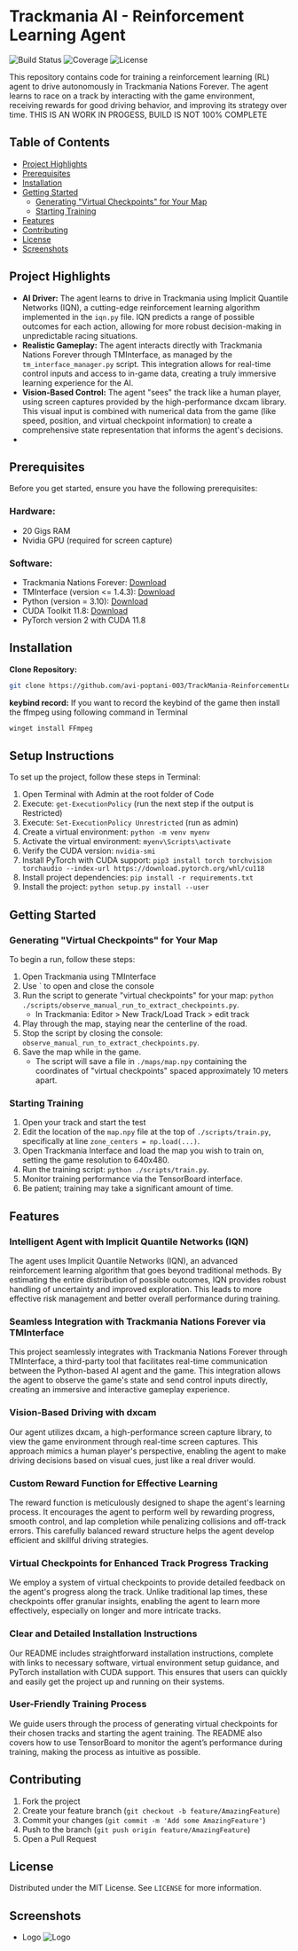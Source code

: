 # Trackmania AI - Reinforcement Learning Agent

![Build Status](https://img.shields.io/badge/build-passing-brightgreen)
![Coverage](https://img.shields.io/badge/coverage-100%25-brightgreen)
![License](https://img.shields.io/badge/license-MIT-blue.svg)

This repository contains code for training a reinforcement learning (RL) agent to drive autonomously in Trackmania Nations Forever. The agent learns to race on a track by interacting with the game environment, receiving rewards for good driving behavior, and improving its strategy over time.
THIS IS AN WORK IN PROGESS, BUILD IS NOT 100% COMPLETE

## Table of Contents

- [Project Highlights](#project-highlights)
- [Prerequisites](#prerequisites)
- [Installation](#installation)
- [Getting Started](#getting-started)
  - [Generating "Virtual Checkpoints" for Your Map](#generating-virtual-checkpoints-for-your-map)
  - [Starting Training](#starting-training)
- [Features](#features)
- [Contributing](#contributing)
- [License](#license)
- [Screenshots](#screenshots)

## Project Highlights

* **AI Driver:** The agent learns to drive in Trackmania using Implicit Quantile Networks (IQN), a cutting-edge reinforcement learning algorithm implemented in the `iqn.py` file. IQN predicts a range of possible outcomes for each action, allowing for more robust decision-making in unpredictable racing situations. 
* **Realistic Gameplay:** The agent interacts directly with Trackmania Nations Forever through TMInterface, as managed by the `tm_interface_manager.py` script. This integration allows for real-time control inputs and access to in-game data, creating a truly immersive learning experience for the AI.
* **Vision-Based Control:** The agent "sees" the track like a human player, using screen captures provided by the high-performance dxcam library. This visual input is combined with numerical data from the game (like speed, position, and virtual checkpoint information) to create a comprehensive state representation that informs the agent's decisions.
* 
## Prerequisites

Before you get started, ensure you have the following prerequisites:

### Hardware:

* 20 Gigs RAM
* Nvidia GPU (required for screen capture)

### Software:

* Trackmania Nations Forever: [Download](https://nadeo-download.cdn.ubi.com/trackmaniaforever/tmnationsforever_setup.exe)
* TMInterface (version <= 1.4.3): [Download](https://donadigo.com/files/TMInterface/TMInterface_1.4.3_Setup.exe)
* Python (version = 3.10): [Download](https://www.python.org/downloads/release/python-3100/)
* CUDA Toolkit 11.8: [Download](https://developer.nvidia.com/cuda-11-8-0-download-archive?target_os=Windows&target_arch=x86_64&target_version=11&target_type=exe_local)
* PyTorch version 2 with CUDA 11.8

## Installation

**Clone Repository:**
```bash
git clone https://github.com/avi-poptani-003/TrackMania-ReinforcementLearning.git
```
**keybind record:**
If you want to record the keybind of the game then install the ffmpeg using following command in Terminal
```bash
winget install FFmpeg
```
## Setup Instructions

To set up the project, follow these steps in Terminal:

1. Open Terminal with Admin at the root folder of Code
2. Execute: `get-ExecutionPolicy` (run the next step if the output is Restricted)
3. Execute: `Set-ExecutionPolicy Unrestricted` (run as admin)
4. Create a virtual environment: `python -m venv myenv`
5. Activate the virtual environment: `myenv\Scripts\activate`
6. Verify the CUDA version: `nvidia-smi`
7. Install PyTorch with CUDA support: `pip3 install torch torchvision torchaudio --index-url https://download.pytorch.org/whl/cu118`
8. Install project dependencies: `pip install -r requirements.txt`
9. Install the project: `python setup.py install --user`

## Getting Started

### Generating "Virtual Checkpoints" for Your Map

To begin a run, follow these steps:

1. Open Trackmania using TMInterface
2. Use ` to open and close the console
3. Run the script to generate "virtual checkpoints" for your map: `python ./scripts/observe_manual_run_to_extract_checkpoints.py`.
    - In Trackmania: Editor > New Track/Load Track > edit track
4. Play through the map, staying near the centerline of the road.
5. Stop the script by closing the console: `observe_manual_run_to_extract_checkpoints.py`.
6. Save the map while in the game.
    - The script will save a file in `./maps/map.npy` containing the coordinates of "virtual checkpoints" spaced approximately 10 meters apart.

### Starting Training

1. Open your track and start the test
2. Edit the location of the `map.npy` file at the top of `./scripts/train.py`, specifically at line `zone_centers = np.load(...)`.
3. Open Trackmania Interface and load the map you wish to train on, setting the game resolution to 640x480.
4. Run the training script: `python ./scripts/train.py`.
5. Monitor training performance via the TensorBoard interface.
6. Be patient; training may take a significant amount of time.

## Features

### Intelligent Agent with Implicit Quantile Networks (IQN)
The agent uses Implicit Quantile Networks (IQN), an advanced reinforcement learning algorithm that goes beyond traditional methods. By estimating the entire distribution of possible outcomes, IQN provides robust handling of uncertainty and improved exploration. This leads to more effective risk management and better overall performance during training.

### Seamless Integration with Trackmania Nations Forever via TMInterface
This project seamlessly integrates with Trackmania Nations Forever through TMInterface, a third-party tool that facilitates real-time communication between the Python-based AI agent and the game. This integration allows the agent to observe the game's state and send control inputs directly, creating an immersive and interactive gameplay experience.

### Vision-Based Driving with dxcam
Our agent utilizes dxcam, a high-performance screen capture library, to view the game environment through real-time screen captures. This approach mimics a human player's perspective, enabling the agent to make driving decisions based on visual cues, just like a real driver would.

### Custom Reward Function for Effective Learning
The reward function is meticulously designed to shape the agent's learning process. It encourages the agent to perform well by rewarding progress, smooth control, and lap completion while penalizing collisions and off-track errors. This carefully balanced reward structure helps the agent develop efficient and skillful driving strategies.

### Virtual Checkpoints for Enhanced Track Progress Tracking
We employ a system of virtual checkpoints to provide detailed feedback on the agent's progress along the track. Unlike traditional lap times, these checkpoints offer granular insights, enabling the agent to learn more effectively, especially on longer and more intricate tracks.

### Clear and Detailed Installation Instructions
Our README includes straightforward installation instructions, complete with links to necessary software, virtual environment setup guidance, and PyTorch installation with CUDA support. This ensures that users can quickly and easily get the project up and running on their systems.

### User-Friendly Training Process
We guide users through the process of generating virtual checkpoints for their chosen tracks and starting the agent training. The README also covers how to use TensorBoard to monitor the agent’s performance during training, making the process as intuitive as possible.

## Contributing

1. Fork the project
2. Create your feature branch (`git checkout -b feature/AmazingFeature`)
3. Commit your changes (`git commit -m 'Add some AmazingFeature'`)
4. Push to the branch (`git push origin feature/AmazingFeature`)
5. Open a Pull Request

## License

Distributed under the MIT License. See `LICENSE` for more information.


## Screenshots
* Logo
![Logo](https://github.com/user-attachments/assets/846ba420-4b3e-40f6-acac-15138404fe36)

